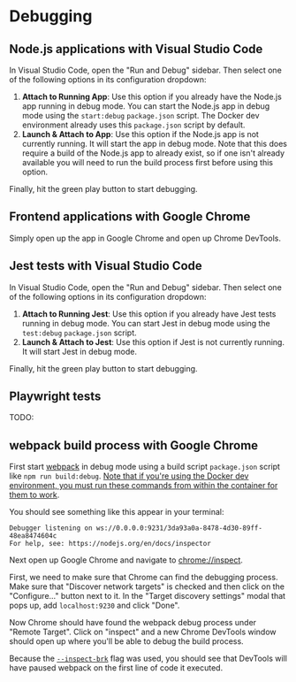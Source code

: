 # Debugging

## Node.js applications with Visual Studio Code

In Visual Studio Code, open the "Run and Debug" sidebar. Then select one of the following options in its configuration dropdown:

1. **Attach to Running App**: Use this option if you already have the Node.js app running in debug mode. You can start the Node.js app in debug mode using the `start:debug` `package.json` script. The Docker dev environment already uses this `package.json` script by default.
2. **Launch & Attach to App**: Use this option if the Node.js app is not currently running. It will start the app in debug mode. Note that this does require a build of the Node.js app to already exist, so if one isn't already available you will need to run the build process first before using this option.

Finally, hit the green play button to start debugging.

## Frontend applications with Google Chrome

Simply open up the app in Google Chrome and open up Chrome DevTools.

## Jest tests with Visual Studio Code

In Visual Studio Code, open the "Run and Debug" sidebar. Then select one of the following options in its configuration dropdown:

1. **Attach to Running Jest**: Use this option if you already have Jest tests running in debug mode. You can start Jest in debug mode using the `test:debug` `package.json` script.
2. **Launch & Attach to Jest**: Use this option if Jest is not currently running. It will start Jest in debug mode.

Finally, hit the green play button to start debugging.

## Playwright tests

TODO:

## webpack build process with Google Chrome

First start [webpack](https://webpack.js.org) in debug mode using a build script `package.json` script like `npm run build:debug`. [Note that if you're using the Docker dev environment, you must run these commands from within the container for them to work](./developing-with-docker.md#how-can-i-run-terminal-commands-inside-the-container).

You should see something like this appear in your terminal:

```
Debugger listening on ws://0.0.0.0:9231/3da93a0a-8478-4d30-89ff-48ea8474604c
For help, see: https://nodejs.org/en/docs/inspector
```

Next open up Google Chrome and navigate to [chrome://inspect](chrome://inspect).

First, we need to make sure that Chrome can find the debugging process. Make sure that "Discover network targets" is checked and then click on the "Configure..." button next to it. In the "Target discovery settings" modal that pops up, add `localhost:9230` and click "Done".

Now Chrome should have found the webpack debug process under "Remote Target". Click on "inspect" and a new Chrome DevTools window should open up where you'll be able to debug the build process.

Because the [`--inspect-brk`](https://nodejs.org/api/debugger.html#v8-inspector-integration-for-nodejs) flag was used, you should see that DevTools will have paused webpack on the first line of code it executed.
